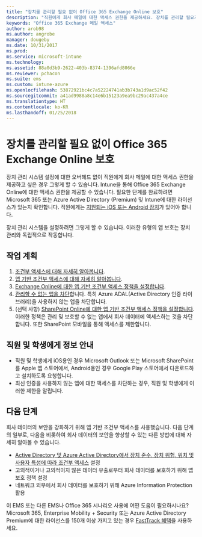 ```yaml
---
title: "장치를 관리할 필요 없이 Office 365 Exchange Online 보호"
description: "직원에게 회사 메일에 대한 액세스 권한을 제공하세요. 장치를 관리할 필요가 없습니다."
keywords: "Office 365 Exchange 메일 액세스"
author: arob98
ms.author: angrobe
manager: dougeby
ms.date: 10/31/2017
ms.prod: 
ms.service: microsoft-intune
ms.technology: 
ms.assetid: 88a0d3b9-2622-403b-8374-1396afd8066e
ms.reviewer: pchacon
ms.suite: ems
ms.custom: intune-azure
ms.openlocfilehash: 53872921bc4c7a52224741ab3b743a1d9ac52f42
ms.sourcegitcommit: a41ad9988a8c14e6b15123a9ea9bc29ac437a4ce
ms.translationtype: HT
ms.contentlocale: ko-KR
ms.lasthandoff: 01/25/2018
---
```

# <a name="protect-office-365-exchange-online-without-requiring-device-management"></a>장치를 관리할 필요 없이 Office 365 Exchange Online 보호

장치 관리 시스템 설정에 대한 오버헤드 없이 직원에게 회사 메일에 대한 액세스 권한을 제공하고 싶은 경우 그렇게 할 수 있습니다. Intune을 통해 Office 365 Exchange Online에 대한 액세스 권한을 제공할 수 있습니다. 필요한 단계를 완료하려면 Microsoft 365 또는 Azure Active Directory (Premium) 및 Intune에 대한 라이선스가 있는지 확인합니다. 직원에게는 [지원되는 iOS 또는 Android 장치](supported-devices-browsers.md)가 있어야 합니다. 

장치 관리 시스템을 설정하려면 그렇게 할 수 있습니다. 이러한 유형의 앱 보호는 장치 관리와 독립적으로 작동합니다. 

## <a name="action-plan"></a>작업 계획

1. [조건부 액세스에 대해 자세히 알아봅니다](conditional-access.md). 
2. [앱 기반 조건부 액세스에 대해 자세히 알아봅니다](app-based-conditional-access-intune.md).
3. [Exchange Online에 대한 앱 기반 조건부 액세스 정책을 설정합니다](app-based-conditional-access-intune-create.md).
4. [관리할 수 없는 앱을 차단](app-modern-authentication-block.md)합니다. 특히 Azure ADAL(Active Directory 인증 라이브러리)을 사용하지 않는 앱을 차단합니다.
5. (선택 사항) [SharePoint Online에 대한 앱 기반 조건부 액세스 정책을 설정합니다](app-based-conditional-access-intune-create.md). 이러한 정책은 관리 및 보호할 수 없는 앱에서 회사 데이터에 액세스하는 것을 차단합니다. 또한 SharePoint 모바일을 통해 액세스를 제한합니다. 

## <a name="what-to-tell-employees-and-students"></a>직원 및 학생에게 정보 안내

* 직원 및 학생에게 iOS용인 경우 Microsoft Outlook 또는 Microsoft SharePoint를 Apple 앱 스토어에서, Android용인 경우 Google Play 스토어에서 다운로드하고 설치하도록 요청합니다. 
* 최신 인증을 사용하지 않는 앱에 대한 액세스를 차단하는 경우, 직원 및 학생에게 이러한 제한을 알립니다. 

## <a name="next-steps"></a>다음 단계

회사 데이터의 보안을 강화하기 위해 앱 기반 조건부 액세스를 사용했습니다. 다음 단계의 일부로, 다음을 비롯하여 회사 데이터의 보안을 향상할 수 있는 다른 방법에 대해 자세히 알아볼 수 있습니다. 

* [Active Directory 및 Azure Active Directory에서 장치 준수, 장치 위험, 위치 및 사용자 특성에 따라 조건부 액세스](https://docs.microsoft.com/azure/active-directory/active-directory-conditional-access-azure-portal) 설정  
* 고의적이거나 고의적이지 않은 데이터 유출로부터 회사 데이터를 보호하기 위해 앱 보호 정책 설정 
* 네트워크 외부에서 회사 데이터를 보호하기 위해 Azure Information Protection 활용 

이 EMS 또는 다른 EMS나 Office 365 시나리오 사용에 어떤 도움이 필요하시나요? Microsoft 365, Enterprise Mobility + Security 또는 Azure Active Directory Premium에 대한 라이선스를 150개 이상 가지고 있는 경우 [FastTrack 혜택](https://docs.microsoft.com/enterprise-mobility-security/solutions/enterprise-mobility-fasttrack-program)을 사용하세요. 